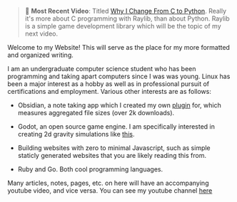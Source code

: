 > 🔔 **Most Recent Video**: Titled [Why I Change From C to Python](https://youtu.be/pgIV4jQuckk?si=Lnp_1J5so5-Oegw1). Really it's more about C programming with Raylib, than about Python. Raylib is a simple game development library which will be the topic of my next video.

Welcome to my Website! This will serve as the place for my more formatted and organized writing.

I am an undergraduate computer science student who has been programming and taking apart computers since I was was young. Linux has been a major interest as a hobby as well as in professional pursuit of certifications and employment. Various other interests are as follows:

- Obsidian, a note taking app which I created my own [plugin](https://obsidian.md/plugins?search=disk%20usage) for, which measures aggregated file sizes (over 2k downloads).

- Godot, an open source game engine. I am specifically interested in creating 2d gravity simulations like [this](https://space-explorer.pages.dev/).

- Building websites with zero to minimal Javascript, such as simple staticly generated websites that you are likely reading this from.

- Ruby and Go. Both cool programming languages.

Many articles, notes, pages, etc. on here will have an accompanying youtube video, and vice versa. You can see my youtube channel [here](https://www.youtube.com/@joebulfer)


 
